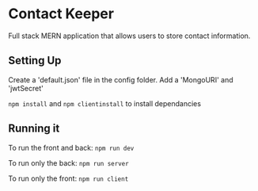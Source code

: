 # Contact Keeper
Full stack MERN application that allows users to store contact information.

## Setting Up
Create a 'default.json' file in the config folder. Add a 'MongoURI' and 'jwtSecret'

`npm install` and `npm clientinstall` to install dependancies

## Running it
To run the front and back: `npm run dev`

To run only the back: `npm run server`

To run only the front: `npm run client`
